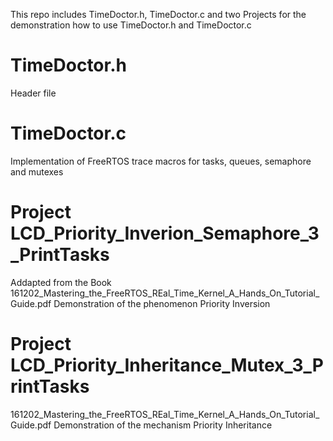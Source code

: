 This repo includes TimeDoctor.h, TimeDoctor.c and two Projects for the demonstration how to use TimeDoctor.h and TimeDoctor.c


TimeDoctor.h
==========
Header file

TimeDoctor.c
==========
Implementation of FreeRTOS trace macros for tasks, queues, semaphore and mutexes

Project LCD_Priority_Inverion_Semaphore_3_PrintTasks
==========
Addapted from the Book  161202_Mastering_the_FreeRTOS_REal_Time_Kernel_A_Hands_On_Tutorial_Guide.pdf
Demonstration of the phenomenon Priority Inversion

Project LCD_Priority_Inheritance_Mutex_3_PrintTasks
==========
161202_Mastering_the_FreeRTOS_REal_Time_Kernel_A_Hands_On_Tutorial_Guide.pdf
Demonstration of the mechanism Priority Inheritance


 
